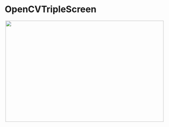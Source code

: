 # OpenCVTripleScreen

<p align="center">
  <img  src = "../triplevideoGif.gif" width = "500" height = "320" />

</p>


